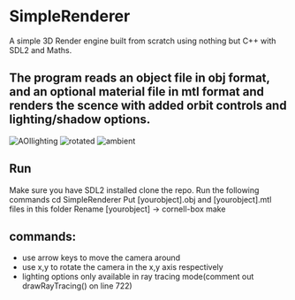 # SimpleRenderer
A simple 3D Render engine built from scratch using nothing but C++ with SDL2 and Maths.

## The program reads an object file in obj format, and an optional material file in mtl format and renders the scence with added orbit controls and lighting/shadow options.
![AOIlighting](https://firebasestorage.googleapis.com/v0/b/simplerenderer.appspot.com/o/AOIighting.png?alt=media&token=19fc1f8f-5529-4964-b551-0f676f756839)
![rotated](https://firebasestorage.googleapis.com/v0/b/simplerenderer.appspot.com/o/lightingrotated.png?alt=media&token=e45f882e-c917-42e1-9f2e-1b6f488f299b)
![ambient](https://firebasestorage.googleapis.com/v0/b/simplerenderer.appspot.com/o/ambient.png?alt=media&token=348e23e0-813c-4fd6-a4fb-f57acc7576b2)


## Run
Make sure you have SDL2 installed
clone the repo. Run the following commands
   cd SimpleRenderer
   Put [yourobject].obj and [yourobject].mtl files in this folder
   Rename [yourobject] -> cornell-box
   make

## commands:
  - use arrow keys to move the camera around
  - use x,y to rotate the camera in the x,y axis respectively 
  - lighting options only available in ray tracing mode(comment out drawRayTracing() on line 722)
